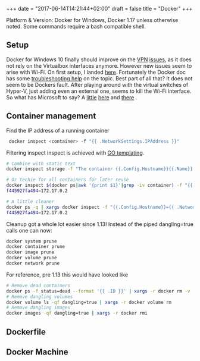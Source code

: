 +++
date = "2017-06-14T14:21:44+02:00"
draft = false
title = "Docker"
+++

Platform & Version: Docker for Windows, Docker 1.17 unless otherwise noted. Some commands require a bash compatible shell.

## Setup
Docker for Windows 10 finally should improve on the [VPN](https://github.com/boot2docker/boot2docker/issues/628) [issues](http://blog.frickjack.com/2017/01/vpn-blocking-docker-routes-on-windows.html),
 as it does not rely on the Virtualbox interfaces anymore. 
However new issues seem to arise with Wi-Fi. On first setup, I landed [here](https://github.com/docker/for-win/issues/139). 
Fortunately the Docker doc has some [troubleshooting help](https://docs.docker.com/docker-for-windows/troubleshoot/#hyper-v) on the topic. 
Best part of all that? It does not seem to be Dockers fault. After playing around with the virtual switches of Hyper-V, 
just adding even an external one, seems to kill the Wi-Fi interface. So what has Microsoft to say? A [little](https://docs.microsoft.com/en-us/virtualization/hyper-v-on-windows/user-guide/setup-nat-network) [here](https://blogs.msdn.microsoft.com/virtual_pc_guy/2008/01/09/using-hyper-v-with-a-wireless-network-adapter/) and [there](https://blogs.msdn.microsoft.com/virtual_pc_guy/2016/05/02/windows-10-hyper-v-and-wireless-a-new-way-to-make-this-all-work/) .


## Container management
Find the IP address of a running container
```bash
 docker inspect <container> -f "{{ .NetworkSettings.IPAddress }}"
```
Filtering inspect inspect is achieved with [GO templating](https://golang.org/pkg/text/template/).
```bash
# Combine with static text
docker inspect storage -f "The container {{.Config.Hostname}}{{.Name}} has IP {{ .NetworkSettings.IPAddress }}"

# Or techie for all containers for later reuse
docker inspect $(docker ps|awk '{print $1}'|grep -iv container) -f "{{.Config.Hostname}}={{ .NetworkSettings.IPAddress }}"
f445927fa494=172.17.0.2

# A little cleaner
docker ps -q | xargs docker inspect -f "{{.Config.Hostname}}={{ .NetworkSettings.IPAddress }}"
f445927fa494=172.17.0.2
``` 

Cleanup got a whole lot easier since 1.13! Instead of the piped dangling=true calls one can now:
```bash
docker system prune
docker container prune
docker image prune
docker volume prune
docker network prune
```

For reference, pre 1.13 this would have looked like
```bash
# Remove dead containers
docker ps -f status=dead --format '{{ .ID }}' | xargs -r docker rm -v
# Remove dangling volumes
docker volume ls -qf dangling=true | xargs -r docker volume rm
# Remove dangling images
docker images -qf dangling=true | xargs -r docker rmi
```

## Dockerfile


## Docker Machine


